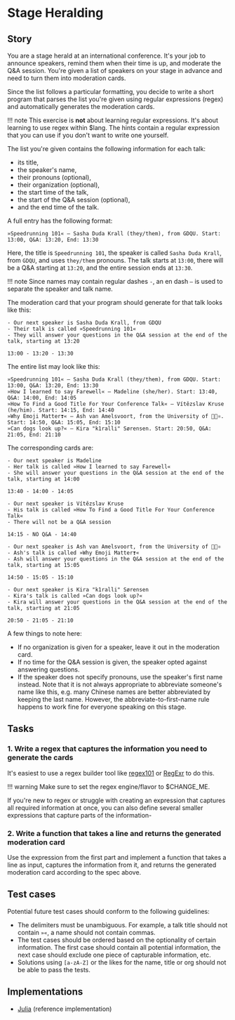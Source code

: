 # Stage Heralding

## Story

You are a stage herald at an international conference.
It's your job to announce speakers, remind them when their time is up, and moderate the Q&A session.
You're given a list of speakers on your stage in advance and need to turn them into moderation cards.

Since the list follows a particular formatting, you decide to write a short program that parses the list you're given using regular expressions (regex) and automatically generates the moderation cards.

!!! note
This exercise is **not** about learning regular expressions.
It's about learning to use regex within $lang.
The hints contain a regular expression that you can use if you don't want to write one yourself.

The list you're given contains the following information for each talk:

- its title,
- the speaker's name,
- their pronouns (optional),
- their organization (optional),
- the start time of the talk,
- the start of the Q&A session (optional),
- and the end time of the talk.

A full entry has the following format:

```text
»Speedrunning 101« – Sasha Duda Krall (they/them), from GDQU. Start: 13:00, Q&A: 13:20, End: 13:30
```

Here, the title is `Speedrunning 101`, the speaker is called `Sasha Duda Krall`, from `GDQU`, and uses `they/them` pronouns.
The talk starts at `13:00`, there will be a Q&A starting at `13:20`, and the entire session ends at `13:30`.

!!! note
Since names may contain regular dashes `-`, an en dash `–` is used to separate the speaker and talk name.

The moderation card that your program should generate for that talk looks like this:

```text
- Our next speaker is Sasha Duda Krall, from GDQU
- Their talk is called »Speedrunning 101«
- They will answer your questions in the Q&A session at the end of the talk, starting at 13:20

13:00 - 13:20 - 13:30
```

The entire list may look like this:

```text
»Speedrunning 101« – Sasha Duda Krall (they/them), from GDQU. Start: 13:00, Q&A: 13:20, End: 13:30
»How I learned to say Farewell« – Madeline (she/her). Start: 13:40, Q&A: 14:00, End: 14:05
»How To Find a Good Title For Your Conference Talk« – Vítězslav Kruse (he/him). Start: 14:15, End: 14:40
»Why Emoji Matter❣« – Ash van Amelsvoort, from the University of 🧬🧪⚛. Start: 14:50, Q&A: 15:05, End: 15:10
»Can dogs look up?« – Kira "k1ralli" Sørensen. Start: 20:50, Q&A: 21:05, End: 21:10
```

The corresponding cards are:

```text
- Our next speaker is Madeline
- Her talk is called »How I learned to say Farewell«
- She will answer your questions in the Q&A session at the end of the talk, starting at 14:00

13:40 - 14:00 - 14:05
```

```text
- Our next speaker is Vítězslav Kruse
- His talk is called »How To Find a Good Title For Your Conference Talk«
- There will not be a Q&A session

14:15 - NO Q&A - 14:40
```

```text
- Our next speaker is Ash van Amelsvoort, from the University of 🧬🧪⚛
- Ash's talk is called »Why Emoji Matter❣«
- Ash will answer your questions in the Q&A session at the end of the talk, starting at 15:05

14:50 - 15:05 - 15:10
```

```text
- Our next speaker is Kira "k1ralli" Sørensen
- Kira's talk is called »Can dogs look up?«
- Kira will answer your questions in the Q&A session at the end of the talk, starting at 21:05

20:50 - 21:05 - 21:10
```

A few things to note here:

- If no organization is given for a speaker, leave it out in the moderation card.
- If no time for the Q&A session is given, the speaker opted against answering questions.
- If the speaker does not specify pronouns, use the speaker's first name instead.
  Note that it is not always appropriate to abbreviate someone's name like this, e.g. many Chinese names are better abbreviated by keeping the last name.
  However, the abbreviate-to-first-name rule happens to work fine for everyone speaking on this stage.

## Tasks

### 1. Write a regex that captures the information you need to generate the cards

It's easiest to use a regex builder tool like [regex101](https://regex101.com/) or [RegExr](https://regexr.com/) to do this.

!!! warning
Make sure to set the regex engine/flavor to $CHANGE_ME.

If you're new to regex or struggle with creating an expression that captures all required information at once, you can also define several smaller expressions that capture parts of the information-

### 2. Write a function that takes a line and returns the generated moderation card

Use the expression from the first part and implement a function that takes a line as input, captures the information from it, and returns the generated moderation card according to the spec above.

## Test cases

Potential future test cases should conform to the following guidelines:

- The delimiters must be unambiguous. For example, a talk title should not contain `»«`, a name should not contain commas.
- The test cases should be ordered based on the optionality of certain information. The first case should contain all potential information, the next case should exclude one piece of capturable information, etc.
- Solutions using `[a-zA-Z]` or the likes for the name, title or org should not be able to pass the tests.

## Implementations

- [Julia][implementation-julia] (reference implementation)

[implementation-julia]: https://github.com/exercism/julia/tree/main/exercises/concept/stage-heralding
